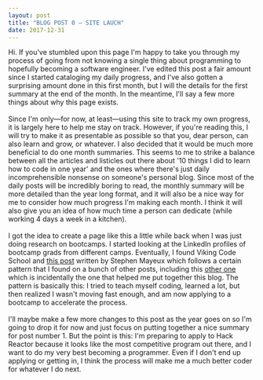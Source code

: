 ```yaml
---
layout: post
title: "BLOG POST 0 — SITE LAUCH"
date: 2017-12-31
---
```


Hi. If you've stumbled upon this page I'm happy to take you through my process of going from not knowing a single thing about programming to hopefully becoming a software engineer. I've edited this post a fair amount since I started cataloging my daily progress, and I've also gotten a surprising amount done in this first month, but I will the details for the first summary at the end of the month. In the meantime, I'll say a few more things about why this page exists.
<br>
<br>
Since I'm only—for now, at least—using this site to track my own progress, it is largely here to help me stay on track. However, if you're reading this, I will try to make it as presentable as possible so that you, dear person, can also learn and grow, or whatever. I also decided that it would be much more beneficial to do one month summaries. This seems to me to strike a balance between all the articles and listicles out there about '10 things I did to learn how to code in one year' and the ones where there's just daily incomprehensible nonsense on someone's personal blog. Since most of the daily posts will be incredibly boring to read, the monthly summary will be more detailed than the year long format, and it will also be a nice way for me to consider how much progress I'm making each month. I think it will also give you an idea of how much time a person can dedicate (while working 4 days a week in a kitchen).
<br>
<br>
I got the idea to create a page like this a little while back when I was just doing research on bootcamps. I started looking at the LinkedIn profiles of bootcamp grads from different camps. Eventually, I found Viking Code School and <a href="https://medium.freecodecamp.org/stephen-mayeux-shows-you-what-9-months-of-self-taught-coding-looks-like-50f4e6c3598f">this post</a> written by Stephen Mayeux which follows a certain pattern that I found on a bunch of other posts, including this <a href="https://sw-yx.github.io/2017/12/19/fcc-blogpost-draft-2">other one</a> which is incidentally the one that helped me put together this blog. The pattern is basically this: I tried to teach myself coding, learned a lot, but then realized I wasn't moving fast enough, and am now applying to a bootcamp to accelerate the process.
<br>
<br>
I'll maybe make a few more changes to this post as the year goes on so I'm going to drop it for now and just focus on putting together a nice summary for post number 1. But the point is this: I'm preparing to apply to Hack Reactor because it looks like the most competitive program out there, and I want to do my very best becoming a programmer. Even if I don't end up applying or getting in, I think the process will make me a much better coder for whatever I do next.
